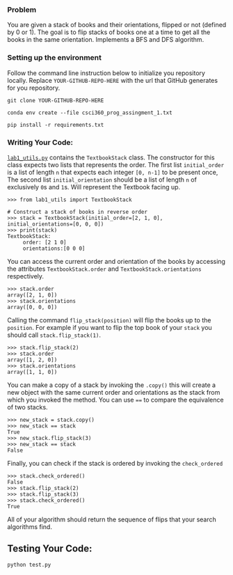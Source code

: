 ### Problem

You are given a stack of books and their orientations, flipped or not (defined by 0 or 1).
The goal is to flip stacks of books one at a time to get all the books in the same orientation.
Implements a BFS and DFS algorithm.


### Setting up the environment

Follow the command line instruction below to initialize you repository
locally. Replace `YOUR-GITHUB-REPO-HERE` with the url that GitHub
generates for you repository.

```
git clone YOUR-GITHUB-REPO-HERE

conda env create --file csci360_prog_assingment_1.txt

pip install -r requirements.txt

```

### Writing Your Code:

[`lab1_utils.py`](`lab1_utils.py`) contains
the `TextbookStack` class. The constructor for this class expects two
lists that represents the order. The first list `initial_order` is a
list of length `n` that expects each integer `[0, n-1]` to be present
once, The second list `initial_orientation` should be a list of length
`n` of exclusively `0`s and `1`s. Will represent the Textbook facing up.

```
>>> from lab1_utils import TextbookStack

# Construct a stack of books in reverse order
>>> stack = TextbookStack(initial_order=[2, 1, 0], initial_orientations=[0, 0, 0])
>>> print(stack)
TextbookStack:
 	 order: [2 1 0]
	 orientations:[0 0 0]
```


You can access the current order and orientation of the books by
accessing the attributes `TextbookStack.order` and
`TextbookStack.orientations` respectively.

```
>>> stack.order
array([2, 1, 0])
>>> stack.orientations
array([0, 0, 0])
```

Calling the command `flip_stack(position)` will flip the books up to the
`position`. For example if you want to flip the top book of your `stack`
you should call `stack.flip_stack(1)`.

```
>>> stack.flip_stack(2)
>>> stack.order
array([1, 2, 0])
>>> stack.orientations
array([1, 1, 0])
```

You can make a copy of a stack by invoking the `.copy()` this will
create a new object with the same current order and orientations as the
stack from which you invoked the method. You can use `==` to compare the
equivalence of two stacks.

```
>>> new_stack = stack.copy()
>>> new_stack == stack
True
>>> new_stack.flip_stack(3)
>>> new_stack == stack
False
```


Finally, you can check if the stack is ordered by invoking the
`check_ordered`

```
>>> stack.check_ordered()
False
>>> stack.flip_stack(2)
>>> stack.flip_stack(3)
>>> stack.check_ordered()
True
```
All of your algorithm should return the sequence of flips that your search algorithms find.

## Testing Your Code:
```
python test.py
```